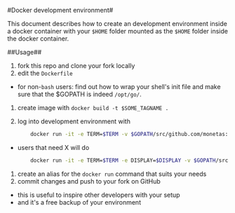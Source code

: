#Docker development environment#

This document describes how to create an development environment
inside a docker container with your `$HOME` folder mounted as the
`$HOME` folder inside the docker container.

##Usage##

1. fork this repo and clone your fork locally
2. edit the `Dockerfile`
  * for non-`bash` users: find out how to wrap your shell's init file
    and make sure that the $GOPATH is indeed `/opt/go/`.
1. create image with `docker build -t $SOME_TAGNAME .`
1. log into development environment with

    ```bash
        docker run -it -e TERM=$TERM -v $GOPATH/src/github.com/monetas:/opt/go/src/github.com/monetas -v $HOME:/home/dev $SOME_TAGNAME
    ```
  * users that need X will do

    ```bash
        docker run -it -e TERM=$TERM -e DISPLAY=$DISPLAY -v $GOPATH/src/github.com/monetas:/opt/go/src/github.com/monetas -v $HOME:/home/dev $SOME_TAGNAME
    ```
1. create an alias for the `docker run` command that suits your needs
1. commit changes and push to your fork on GitHub
  * this is useful to inspire other developers with your setup
  * and it's a free backup of your environment
